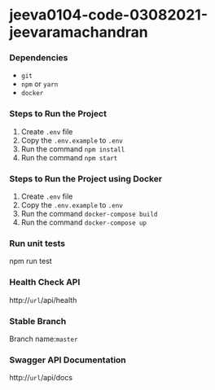 # jeeva0104-code-03082021-jeevaramachandran

### Dependencies

- `git`
- `npm` or `yarn`
- `docker`

### Steps to Run the Project

1. Create `.env` file
2. Copy the `.env.example` to `.env`
3. Run the command `npm install`
4. Run the command `npm start`

### Steps to Run the Project using Docker

1. Create `.env` file
2. Copy the `.env.example` to `.env`
3. Run the command `docker-compose build`
4. Run the command `docker-compose up`

### Run unit tests

npm run test

### Health Check API

http://`url`/api/health

### Stable Branch

Branch name:`master`

### Swagger API Documentation

http://`url`/api/docs

